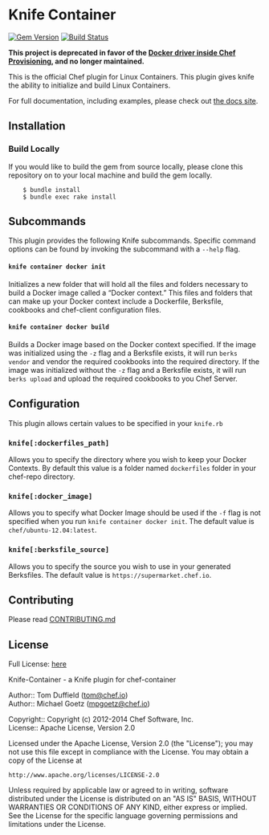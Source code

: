 # Knife Container
[![Gem Version](https://badge.fury.io/rb/knife-container.png)](http://badge.fury.io/rb/knife-container)
[![Build Status](https://travis-ci.org/chef/knife-container.svg?branch=master)](https://travis-ci.org/chef/knife-container)

**This project is deprecated in favor of the [Docker driver inside Chef Provisioning](https://github.com/chef/chef-provisioning-docker), and no longer maintained.**

This is the official Chef plugin for Linux Containers. This plugin gives knife
the ability to initialize and build Linux Containers.

For full documentation, including examples, please check out [the docs site](https://docs.chef.io/plugin_knife_container.html).

## Installation

### Build Locally
If you would like to build the gem from source locally, please clone this
repository on to your local machine and build the gem locally.

```
    $ bundle install
    $ bundle exec rake install
```

## Subcommands
This plugin provides the following Knife subcommands. Specific command options
can be found by invoking the subcommand with a `--help` flag.

#### `knife container docker init`
Initializes a new folder that will hold all the files and folders necessary to
 build a Docker image called a “Docker context.” This files and folders that can
 make up your Docker context include a Dockerfile, Berksfile, cookbooks and
 chef-client configuration files.

#### `knife container docker build`
Builds a Docker image based on the Docker context specified. If the image was
initialized using the `-z` flag and a Berksfile exists, it will run `berks vendor`
and vendor the required cookbooks into the required directory. If the image was
initialized without the `-z` flag and a Berksfile exists, it will run
`berks upload` and upload the required cookbooks to you Chef Server.

## Configuration
This plugin allows certain values to be specified in your `knife.rb`

### `knife[:dockerfiles_path]`
Allows you to specify the directory where you wish to keep your Docker Contexts.
By default this value is a folder named `dockerfiles` folder in your chef-repo
directory.

### `knife[:docker_image]`
Allows you to specify what Docker Image should be used if the `-f` flag is not
specified when you run `knife container docker init`. The default value is
`chef/ubuntu-12.04:latest`.

### `knife[:berksfile_source]`
Allows you to specify the source you wish to use in your generated Berksfiles.
The default value is `https://supermarket.chef.io`.

## Contributing
Please read [CONTRIBUTING.md](CONTRIBUTING.md)

## License
Full License: [here](LICENSE)

Knife-Container - a Knife plugin for chef-container

Author:: Tom Duffield (<tom@chef.io>)  
Author:: Michael Goetz (<mpgoetz@chef.io>)

Copyright:: Copyright (c) 2012-2014 Chef Software, Inc.  
License:: Apache License, Version 2.0

Licensed under the Apache License, Version 2.0 (the "License");
you may not use this file except in compliance with the License.
You may obtain a copy of the License at

    http://www.apache.org/licenses/LICENSE-2.0

Unless required by applicable law or agreed to in writing, software
distributed under the License is distributed on an "AS IS" BASIS,
WITHOUT WARRANTIES OR CONDITIONS OF ANY KIND, either express or implied.
See the License for the specific language governing permissions and
limitations under the License.
